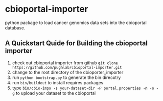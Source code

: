# cbioportal-importer
python package to load cancer genomics data sets into the cbioportal database. 
## A Quickstart Quide for Building the cbioportal importer
1. check out cbioportal importer from github
```git clone https://github.com/pughlab/cbioportal-importer.git```
2. change to the root directory of the cbioporter_importer
3. run ```python bootstrap.py``` to generate the bin direcotry
4. run ```bin/buildout``` to install requires packages
5. type ```bin/cbio-impo -s your-dataset-dir -P portal.properties -n -o -g``` to upload your dataset 
to the cbioportal
